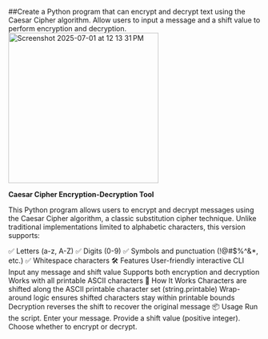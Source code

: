 ##Create a Python program that can encrypt and decrypt text using the Caesar Cipher algorithm. Allow users to input a message and a shift value to perform encryption and decryption.
<img width="300" alt="Screenshot 2025-07-01 at 12 13 31 PM" src="https://github.com/user-attachments/assets/9b1b77cb-5b6a-4b37-b8d9-f9cd7549c992" />

**Caesar Cipher Encryption-Decryption Tool**

This Python program allows users to encrypt and decrypt messages using the Caesar Cipher algorithm, a classic substitution cipher technique. Unlike traditional implementations limited to alphabetic characters, this version supports:

✅ Letters (a-z, A-Z)
✅ Digits (0-9)
✅ Symbols and punctuation (!@#$%^&*, etc.)
✅ Whitespace characters
🛠 Features
User-friendly interactive CLI
Input any message and shift value
Supports both encryption and decryption
Works with all printable ASCII characters
🚀 How It Works
Characters are shifted along the ASCII printable character set (string.printable)
Wrap-around logic ensures shifted characters stay within printable bounds
Decryption reverses the shift to recover the original message
📦 Usage
Run the script.
Enter your message.
Provide a shift value (positive integer).
Choose whether to encrypt or decrypt.
